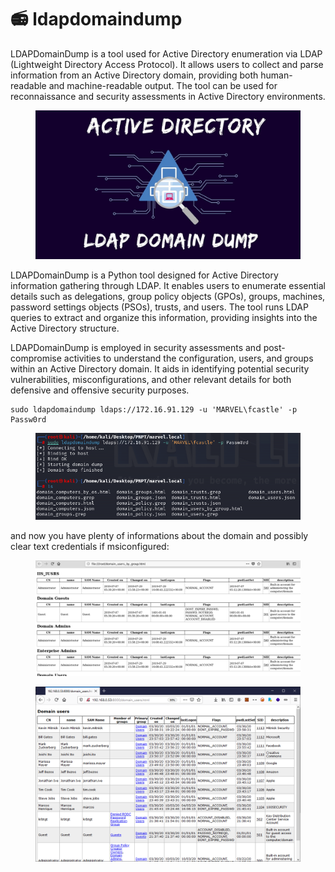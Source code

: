 # 📻 ldapdomaindump

LDAPDomainDump is a tool used for Active Directory enumeration via LDAP (Lightweight Directory Access Protocol). It allows users to collect and parse information from an Active Directory domain, providing both human-readable and machine-readable output. The tool can be used for reconnaissance and security assessments in Active Directory environments.

<figure><img src="../../../../.gitbook/assets/image (193).png" alt=""><figcaption></figcaption></figure>

LDAPDomainDump is a Python tool designed for Active Directory information gathering through LDAP. It enables users to enumerate essential details such as delegations, group policy objects (GPOs), groups, machines, password settings objects (PSOs), trusts, and users. The tool runs LDAP queries to extract and organize this information, providing insights into the Active Directory structure.

LDAPDomainDump is employed in security assessments and post-compromise activities to understand the configuration, users, and groups within an Active Directory domain. It aids in identifying potential security vulnerabilities, misconfigurations, and other relevant details for both defensive and offensive security purposes.

```
sudo ldapdomaindump ldaps://172.16.91.129 -u 'MARVEL\fcastle' -p Passw0rd
```

<figure><img src="../../../../.gitbook/assets/image (181).png" alt=""><figcaption></figcaption></figure>

and now you have plenty of informations about the domain and possibly clear text credentials if msiconfigured:

<figure><img src="../../../../.gitbook/assets/image (3) (1) (1) (1) (1) (1) (1) (1) (1) (1) (1) (1) (1) (1) (1) (1) (1) (1) (1) (1) (1) (1) (1) (1) (1) (1) (1) (1) (1) (1) (1) (1) (1) (1) (1) (1) (1) (1) (1) (1) (1) (1) (1) (1) (1) (1) (1) (1) (1) (1) (1) (1) (1) (1) (1) (1) (1) (1) (1) (1) ( (5).png" alt=""><figcaption></figcaption></figure>

<figure><img src="../../../../.gitbook/assets/image (1) (1) (1) (1) (1) (1) (1) (1) (1) (1) (1) (1) (1) (1) (1) (1) (1) (1) (1) (1) (1) (1) (1) (1) (1) (1) (1) (1) (1) (1) (1) (1) (1) (1) (1) (1) (1) (1) (1) (1) (1) (1) (1) (1) (1) (1) (1) (1) (1) (1) (1) (1) (1) (1) (1) (1) (1) (1) (1) (1)  (21).png" alt=""><figcaption></figcaption></figure>

